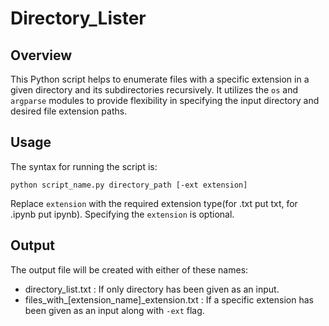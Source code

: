 # Directory_Lister

## Overview

This Python script helps to enumerate files with a specific extension in a given directory and its subdirectories recursively. It utilizes the `os` and `argparse` modules to provide flexibility in specifying the input directory and desired file extension paths.


## Usage

The syntax for running the script is:

```
python script_name.py directory_path [-ext extension]
```

Replace `extension`  with the required extension type(for .txt put txt, for .ipynb put ipynb). Specifying the `extension` is optional.


## Output

The output file will be created with either of these names:
  - directory_list.txt : If only directory has been given as an input. 
  - files_with_[extension_name]_extension.txt : If a specific extension has been given as an input along with `-ext` flag.
